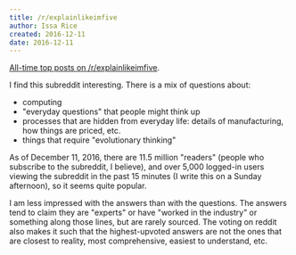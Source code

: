 ```yaml
---
title: /r/explainlikeimfive
author: Issa Rice
created: 2016-12-11
date: 2016-12-11
---
```


[All-time top posts on /r/explainlikeimfive](https://www.reddit.com/r/explainlikeimfive/top/?sort=top&t=all).

I find this subreddit interesting.
There is a mix of questions about:

  * computing
  * "everyday questions" that people might think up
  * processes that are hidden from everyday life: details of manufacturing, how
    things are priced, etc.
  * things that require "evolutionary thinking"

As of December 11, 2016, there are 11.5 million "readers" (people who subscribe
to the subreddit, I believe), and over 5,000 logged-in users viewing the
subreddit in the past 15 minutes (I write this on a Sunday afternoon), so it
seems quite popular.

I am less impressed with the answers than with the questions.
The answers tend to claim they are "experts" or have "worked in the industry"
or something along those lines, but are rarely sourced.
The voting on reddit also makes it such that the highest-upvoted answers are
not the ones that are closest to reality, most comprehensive, easiest to
understand, etc.

